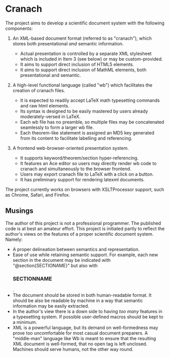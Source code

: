 # Cranach

The project aims to develop a scientific document system with the following components:

1. An XML-based document format (referred to as "cranach"), which stores both presentational *and* semantic information.  
    * Actual presentation is controlled by a separate XML stylesheet which is included in Item 3 (see below) or may be custom-provided.
    * It aims to support direct inclusion of HTML5 elements.
    * It aims to support direct inclusion of MathML elements, both presentational and semantic.

2. A high-level functional language (called "wb") which facilitates the creation of cranach files.
   * It is expected to readily accept LaTeX math typesetting commands and raw html elements.
   * Its syntax is designed to be easily mastered by users already moderately-versed in LaTeX.
   * Each wb file has no preamble, so multiple files may be concatenated seamlessly to form a larger wb file.
   * Each theorem-like statement is assigned an MD5 key generated from its content to facilitate labelling and referencing.

3. A frontend web-browser-oriented presentation system.  
   * It supports keyword/theorem/section hyper-referencing. 
   * It features an Ace editor so users may directly render wb code to cranach and simultaneously to the browser frontend.
   * Users may export cranach file to LaTeX with a click on a button.
   * It has preliminary support for rendering latexml documents.

The project currently works on browsers with XSLTProcessor support, such as Chrome, Safari, and Firefox.

## Musings

The author of this project is not a professional programmer.  The published code is at best an amateur effort.  This project is initiated partly to reflect the author's views on the features of a proper scientific document system.  Namely:
   
   * A proper delineation between semantics and representation.
   * Ease of use while retaining semantic support. For example, each new section in the document may be indicated with      "@section{SECTIONAME}" but also with <h3>    SECTIONNAME    </h3>.
   * The document should be stored in both human-readable format.  It should be also be readable by machine in a way that semantic information may be easily extracted.
   * In the author's view there is a down side to having *too many* features in a typesetting system.  If possible user-defined macros should be kept to a minimum.
   * XML is a powerful language, but its demand on well-formedness may prove too uncomfortable for most casual document preparers.  A "middle-man" language like Wb is meant to ensure that the resulting XML document is well-formed, that no open tag is left unclosed.  Machines should serve humans, not the other way round.
   
